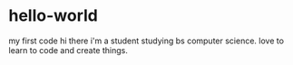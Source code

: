 # hello-world
my first code
hi there i'm a student studying bs computer science. love to learn to code and create things.

